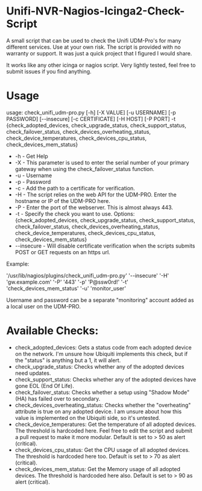 # Unifi-NVR-Nagios-Icinga2-Check-Script

A small script that can be used to check the Unifi UDM-Pro's for many different services. Use at your own risk. The script is provided with no warranty or support. It was just a quick project that I figured I would share.

It works like any other icinga or nagios script. Very lightly tested, feel free to submit issues if you find anything.


# Usage

usage: check_unifi_udm-pro.py [-h] [-X VALUE] [-u USERNAME] [-p PASSWORD] [--insecure]
                          [-c CERTIFICATE] [-H HOST] [-P PORT] -t
                          {check_adopted_devices, check_upgrade_status, check_support_status, check_failover_status, check_devices_overheating_status, check_device_temperatures, check_devices_cpu_status, check_devices_mem_status}

* -h - Get Help
* -X - This parameter is used to enter the serial number of your primary gateway when using the check_failover_status function.
* -u - Username
* -p - Password
* -c - Add the path to a certificate for verification.
* -H - The script relies on the web API for the UDM-PRO. Enter the hostname or IP of the UDM-PRO here.
* -P - Enter the port of the webserver. This is almost always 443.
* -t - Specify the check you want to use. Options: {check_adopted_devices, check_upgrade_status, check_support_status, check_failover_status, check_devices_overheating_status, check_device_temperatures, check_devices_cpu_status, check_devices_mem_status}
* --insecure - Will disable certificate verification when the scripts submits POST or GET requests on an https url.

Example:

'/usr/lib/nagios/plugins/check_unifi_udm-pro.py' '--insecure' '-H' 'gw.example.com' '-P' '443' '-p' 'P@ssw0rd!' '-t' 'check_devices_mem_status' '-u' 'monitor_user'


Username and password can be a separate "monitoring" account added as a local user on the UDM-PRO.

# Available Checks:
* check_adopted_devices: Gets a status code from each adopted device on the network. I'm unsure how Ubiquiti implements this check, but if the "status" is anything but a 1, it will alert.
* check_upgrade_status: Checks whether any of the adopted devices need updates.
* check_support_status: Checks whether any of the adopted devices have gone EOL (End Of Life).
* check_failover_status: Checks whether a setup using "Shadow Mode" (HA) has failed over to secondary.
* check_devices_overheating_status: Checks whether the "overheating" attribute is true on any adopted device. I am unsure about how this value is implemented on the Ubiquiti side, so it's untested.
* check_device_temperatures: Get the temperature of all adopted devices. The threshold is hardcoded here. Feel free to edit the script and submit a pull request to make it more modular. Default is set to > 50 as alert (critical).
* check_devices_cpu_status: Get the CPU usage of all adopted devices. The threshold is hardcoded here too. Default is set to > 70 as alert (critical).
* check_devices_mem_status: Get the Memory usage of all adopted devices. The threshold is hardcoded here also. Default is set to > 90 as alert (critical).

                          
